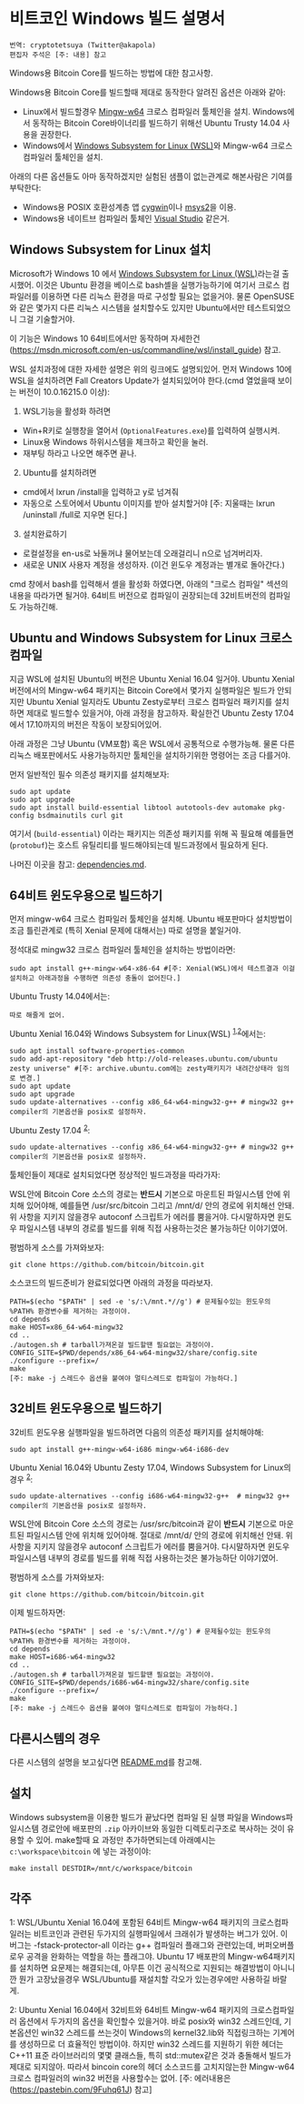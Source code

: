 비트코인 Windows 빌드 설명서
====================

	번역: cryptotetsuya (Twitter@akapola)
	편집자 주석은 [주: 내용] 참고

Windows용 Bitcoin Core를 빌드하는 방법에 대한 참고사항.

Windows용 Bitcoin Core를 빌드할때 제대로 동작한다 알려진 옵션은 아래와 같아:

* Linux에서 빌드할경우 [Mingw-w64](https://mingw-w64.org/doku.php) 크로스 컴파일러 툴체인을 설치. Windows에서 동작하는 Bitcoin Core바이너리를 빌드하기 위해선 Ubuntu Trusty 14.04 사용을 권장한다.
* Windows에서 [Windows Subsystem for Linux (WSL)](https://msdn.microsoft.com/commandline/wsl/about)와 Mingw-w64 크로스 컴파일러 툴체인을 설치.

아래의 다른 옵션들도 아마 동작하겠지만 실험된 샘플이 없는관계로 해본사람은 기여를 부탁한다:

* Windows용 POSIX 호환성계층 앱 [cygwin](http://www.cygwin.com/)이나 [msys2](http://www.msys2.org/)을 이용.
* Windows용 네이트브 컴파일러 툴체인 [Visual Studio](https://www.visualstudio.com) 같은거.

Windows Subsystem for Linux 설치
---------------------------------------

Microsoft가 Windows 10 에서 [Windows Subsystem for Linux (WSL)](https://msdn.microsoft.com/commandline/wsl/about)라는걸 출시했어. 
이것은 Ubuntu 환경을 베이스로 bash셸을 실행가능하기에 여기서 크로스 컴파일러를 이용하면 다른 리눅스 환경을 따로 구성할 필요는 없을거야.
물론 OpenSUSE와 같은 몇가지 다른 리눅스 시스템을 설치할수도 있지만 Ubuntu에서만 테스트되었으니 그걸 기술할거야.

이 기능은 Windows 10 64비트에서만 동작하며 자세한건 (https://msdn.microsoft.com/en-us/commandline/wsl/install_guide) 참고.

WSL 설치과정에 대한 자세한 설명은 위의 링크에도 설명되있어.
먼저 Windows 10에 WSL을 설치하려면 Fall Creators Update가 설치되있어야 한다.(cmd 열었을때 보이는 버전이 10.0.16215.0 이상):

1. WSL기능을 활성화 하려면
  * Win+R키로 실행창을 열어서 (`OptionalFeatures.exe`)를 입력하여 실행시켜.
  * Linux용 Windows 하위시스템을 체크하고 확인을 눌러.
  * 재부팅 하라고 나오면 해주면 끝나.
2. Ubuntu를 설치하려면
  * cmd에서 lxrun /install을 입력하고 y로 넘겨줘
  * 자동으로 스토어에서 Ubuntu 이미지를 받아 설치할거야 [주: 지울때는 lxrun /uninstall /full로 지우면 된다.]
3. 설치완료하기
  * 로컬설정을 en-us로 놔둘꺼냐 물어보는데 오래걸리니 n으로 넘겨버리자.
  * 새로운 UNIX 사용자 계정을 생성하자. (이건 윈도우 계정과는 별개로 돌아간다.)

cmd 창에서 bash를 입력해서 셸을 활성화 하였다면, 아래의 "크로스 컴파일" 섹션의 내용을 따라가면 될거야.
64비트 버전으로 컴파일이 권장되는데 32비트버전의 컴파일도 가능하긴해.

Ubuntu and Windows Subsystem for Linux 크로스 컴파일
------------------------------------------------------------

지금 WSL에 설치된 Ubuntu의 버전은 Ubuntu Xenial 16.04 일거야. Ubuntu Xenial 버전에서의 Mingw-w64 패키지는 Bitcoin Core에서 몇가지 실행파일은 빌드가 안되지만
Ubuntu Xenial 일지라도 Ubuntu Zesty로부터 크로스 컴파일러 패키지를 설치하면 제대로 빌드할수 있을거야, 아래 과정을 참고하자.
확실한건 Ubuntu Zesty 17.04 에서 17.10까지의 버전은 작동이 보장되어있어.

아래 과정은 그냥 Ubuntu (VM포함) 혹은 WSL에서 공통적으로 수행가능해. 물론 다른 리눅스 배포판에서도 사용가능하지만 툴체인을 설치하기위한 명령어는 조금 다를거야.

먼저 일반적인 필수 의존성 패키지를 설치해보자:

    sudo apt update
    sudo apt upgrade
    sudo apt install build-essential libtool autotools-dev automake pkg-config bsdmainutils curl git

여기서 (`build-essential`) 이라는 패키지는 의존성 패키지를 위해 꼭 필요해 예를들면 (`protobuf`)는 호스트 유틸리티를 빌드해야되는데 빌드과정에서 필요하게 된다.

나머진 이곳을 참고: [dependencies.md](build-unix-한국어번역.md#의존성패키지-dependencies).

## 64비트 윈도우용으로 빌드하기

먼저 mingw-w64 크로스 컴파일러 툴체인을 설치해. Ubuntu 배포판마다 설치방법이 조금 틀린관계로 (특히 Xenial 문제에 대해서는) 따로 설명을 붙일거야.

정석대로 mingw32 크로스 컴파일러 툴체인을 설치하는 방법이라면:

    sudo apt install g++-mingw-w64-x86-64 #[주: Xenial(WSL)에서 테스트결과 이걸 설치하고 아래과정을 수행하면 의존성 충돌이 없어진다.]

Ubuntu Trusty 14.04에서는:

    따로 해줄게 없어.

Ubuntu Xenial 16.04와 Windows Subsystem for Linux(WSL) <sup>[1](#footnote1),[2](#footnote2)</sup>에서는:

    sudo apt install software-properties-common
    sudo add-apt-repository "deb http://old-releases.ubuntu.com/ubuntu zesty universe" #[주: archive.ubuntu.com에는 zesty패키지가 내려간상태라 임의로 변경.]
    sudo apt update
    sudo apt upgrade
    sudo update-alternatives --config x86_64-w64-mingw32-g++ # mingw32 g++ compiler의 기본옵션을 posix로 설정하자.

Ubuntu Zesty 17.04 <sup>[2](#footnote2)</sup>:

    sudo update-alternatives --config x86_64-w64-mingw32-g++ # mingw32 g++ compiler의 기본옵션을 posix로 설정하자.

툴체인들이 제대로 설치되었다면 정상적인 빌드과정을 따라가자:

WSL안에 Bitcoin Core 소스의 경로는 **반드시** 기본으로 마운트된 파일시스템 안에 위치해 있어야해, 예를들면 /usr/src/bitcoin
그리고 /mnt/d/ 안의 경로에 위치해선 안돼. 위 사항을 지키지 않을경우 autoconf 스크립트가 에러를 뿜을거야.
다시말하자면 윈도우 파일시스템 내부의 경로를 빌드를 위해 직접 사용하는것은 불가능하단 이야기였어.

평범하게 소스를 가져와보자:

    git clone https://github.com/bitcoin/bitcoin.git

소스코드의 빌드준비가 완료되었다면 아래의 과정을 따라보자.

    PATH=$(echo "$PATH" | sed -e 's/:\/mnt.*//g') # 문제될수있는 윈도우의 %PATH% 환경변수를 제거하는 과정이야.
    cd depends
    make HOST=x86_64-w64-mingw32
    cd ..
    ./autogen.sh # tarball가져온걸 빌드할땐 필요없는 과정이야.
    CONFIG_SITE=$PWD/depends/x86_64-w64-mingw32/share/config.site ./configure --prefix=/
    make
    [주: make -j 스레드수 옵션을 붙여야 멀티스레드로 컴파일이 가능하다.]

## 32비트 윈도우용으로 빌드하기

32비트 윈도우용 실행파일을 빌드하려면 다음의 의존성 패키지를 설치해야해:

    sudo apt install g++-mingw-w64-i686 mingw-w64-i686-dev

Ubuntu Xenial 16.04와 Ubuntu Zesty 17.04, Windows Subsystem for Linux의 경우 <sup>[2](#footnote2)</sup>:

    sudo update-alternatives --config i686-w64-mingw32-g++  # mingw32 g++ compiler의 기본옵션을 posix로 설정하자.

WSL안에 Bitcoin Core 소스의 경로는 /usr/src/bitcoin과 같이 **반드시** 기본으로 마운트된 파일시스템 안에 위치해 있어야해.
절대로 /mnt/d/ 안의 경로에 위치해선 안돼. 위 사항을 지키지 않을경우 autoconf 스크립트가 에러를 뿜을거야.
다시말하자면 윈도우 파일시스템 내부의 경로를 빌드를 위해 직접 사용하는것은 불가능하단 이야기였어.

평범하게 소스를 가져와보자:

    git clone https://github.com/bitcoin/bitcoin.git

이제 빌드하자면:

    PATH=$(echo "$PATH" | sed -e 's/:\/mnt.*//g') # 문제될수있는 윈도우의 %PATH% 환경변수를 제거하는 과정이야.
    cd depends
    make HOST=i686-w64-mingw32
    cd ..
    ./autogen.sh # tarball가져온걸 빌드할땐 필요없는 과정이야.
    CONFIG_SITE=$PWD/depends/i686-w64-mingw32/share/config.site ./configure --prefix=/
    make
    [주: make -j 스레드수 옵션을 붙여야 멀티스레드로 컴파일이 가능하다.]

## 다른시스템의 경우

다른 시스템의 설명을 보고싶다면 [README.md](https://github.com/bitcoin/bitcoin/blob/master/depends/README.md)를 참고해.

설치
-------------

Windows subsystem을 이용한 빌드가 끝났다면 컴파일 된 실행 파일을 Windows파일시스템 경로안에 배포판의 `.zip` 아카이브와 동일한 디렉토리구조로
복사하는 것이 유용할 수 있어. make할때 요 과정만 추가하면되는데 아래예시는 `c:\workspace\bitcoin` 에 넣는 과정이야:

    make install DESTDIR=/mnt/c/workspace/bitcoin

각주
---------

<a name="footnote1">1</a>: WSL/Ubuntu Xenial 16.04에 포함된 64비트 Mingw-w64 패키지의 크로스컴파일러는 비트코인과 관련된 두가지의 실행파일에서 크래쉬가 발생하는 버그가 있어. 이 버그는 -fstack-protector-all 이라는 g++ 컴파일러 플래그와 관련있는데, 버퍼오버플로우 공격을 완화하는 역할을 하는 플래그야.
Ubuntu 17 배포판의 Mingw-w64패키지를 설치하면 요문제는 해결되는데, 아무튼 이건 공식적으로 지원되는 해결방법이 아니니깐 뭔가 고장났을경우 WSL/Ubuntu를 재설치할 각오가 있는경우에만 사용하길 바랄게.

<a name="footnote2">2</a>: Ubuntu Xenial 16.04에서 32비트와 64비트 Mingw-w64 패키지의 크로스컴파일러 옵션에서 두가지의 옵션을 확인할수 있을거야. 바로 posix와 win32 스레드인데, 기본옵션인 win32 스레드를 쓰는것이 Windows의 kernel32.lib와 직접링크하는 기계어를 생성하므로 더 효율적인 방법이야.
하지만 win32 스레드를 지원하기 위한 헤더는 C++11 표준 라이브러리의 몇몇 클래스들, 특히 std::mutex같은 것과 충돌해서 빌드가 제대로 되지않아.
따라서 bincoin core의 헤더 소스코드를 고치지않는한 Mingw-w64 크로스 컴파일러의 win32 버전을 사용할수는 없어. [주: 에러내용은 (https://pastebin.com/9Fuhq61J) 참고]

